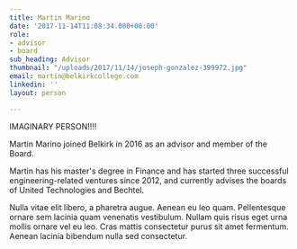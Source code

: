 ```yaml
---
title: Martin Marino
date: '2017-11-14T11:08:34.000+00:00'
role:
- advisor
- board
sub_heading: Advisor
thumbnail: "/uploads/2017/11/14/joseph-gonzalez-399972.jpg"
email: martin@belkirkcollege.com
linkedin: ''
layout: person

---
```

IMAGINARY PERSON!!!!

Martin Marino joined Belkirk in 2016 as an advisor and member of the Board.

Martin has his master's degree in Finance and has started three successful engineering-related ventures since 2012, and currently advises the boards of United Technologies and Bechtel.

Nulla vitae elit libero, a pharetra augue. Aenean eu leo quam. Pellentesque ornare sem lacinia quam venenatis vestibulum. Nullam quis risus eget urna mollis ornare vel eu leo. Cras mattis consectetur purus sit amet fermentum. Aenean lacinia bibendum nulla sed consectetur.